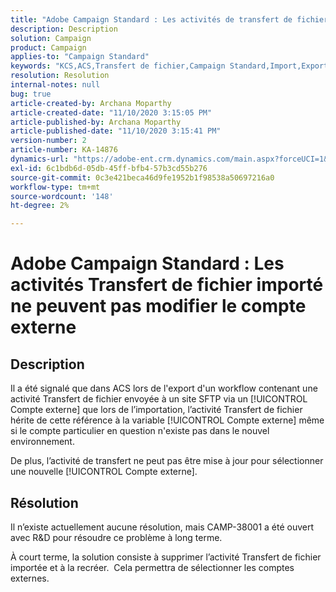 ```yaml
---
title: "Adobe Campaign Standard : Les activités de transfert de fichier importées ne peuvent pas modifier le compte externe"
description: Description
solution: Campaign
product: Campaign
applies-to: "Campaign Standard"
keywords: "KCS,ACS,Transfert de fichier,Campaign Standard,Import,Export,Workflow"
resolution: Resolution
internal-notes: null
bug: true
article-created-by: Archana Moparthy
article-created-date: "11/10/2020 3:15:05 PM"
article-published-by: Archana Moparthy
article-published-date: "11/10/2020 3:15:41 PM"
version-number: 2
article-number: KA-14876
dynamics-url: "https://adobe-ent.crm.dynamics.com/main.aspx?forceUCI=1&pagetype=entityrecord&etn=knowledgearticle&id=08eeef7c-6723-eb11-a813-00224809820c"
exl-id: 6c1bdb6d-05db-45ff-bfb4-57b3cd55b276
source-git-commit: 0c3e421beca46d9fe1952b1f98538a50697216a0
workflow-type: tm+mt
source-wordcount: '148'
ht-degree: 2%

---
```


# Adobe Campaign Standard : Les activités Transfert de fichier importé ne peuvent pas modifier le compte externe

## Description

Il a été signalé que dans ACS lors de l&#39;export d&#39;un workflow contenant une activité Transfert de fichier envoyée à un site SFTP via un [!UICONTROL Compte externe] que lors de l’importation, l’activité Transfert de fichier hérite de cette référence à la variable [!UICONTROL Compte externe] même si le compte particulier en question n&#39;existe pas dans le nouvel environnement.

De plus, l’activité de transfert ne peut pas être mise à jour pour sélectionner une nouvelle [!UICONTROL Compte externe].

## Résolution

Il n’existe actuellement aucune résolution, mais CAMP-38001 a été ouvert avec R&amp;D pour résoudre ce problème à long terme.

À court terme, la solution consiste à supprimer l’activité Transfert de fichier importée et à la recréer.  Cela permettra de sélectionner les comptes externes.

